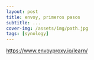 ```yaml
---
layout: post
title: envoy, primeros pasos
subtitle: ...
cover-img: /assets/img/path.jpg
tags: [synology]
---
```




https://www.envoyproxy.io/learn/

